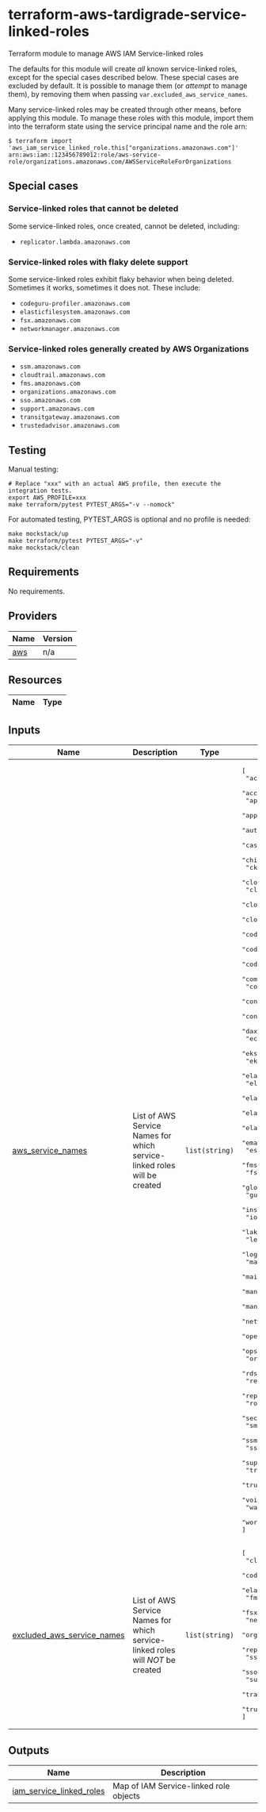 # terraform-aws-tardigrade-service-linked-roles

Terraform module to manage AWS IAM Service-linked roles

The defaults for this module will create _all_ known service-linked roles,
except for the special cases described below. These special cases are
excluded by default. It is possible to manage them (or _attempt_ to manage
them), by removing them when passing `var.excluded_aws_service_names`.

Many service-linked roles may be created through other means, before applying
this module. To manage these roles with this module, import them into the terraform
state using the service principal name and the role arn:

```
$ terraform import 'aws_iam_service_linked_role.this["organizations.amazonaws.com"]' arn:aws:iam::123456789012:role/aws-service-role/organizations.amazonaws.com/AWSServiceRoleForOrganizations
```

## Special cases

### Service-linked roles that cannot be deleted

Some service-linked roles, once created, cannot be deleted, including:

* `replicator.lambda.amazonaws.com`

### Service-linked roles with flaky delete support

Some service-linked roles exhibit flaky behavior when being deleted. Sometimes
it works, sometimes it does not. These include:

* `codeguru-profiler.amazonaws.com`
* `elasticfilesystem.amazonaws.com`
* `fsx.amazonaws.com`
* `networkmanager.amazonaws.com`

### Service-linked roles generally created by AWS Organizations

* `ssm.amazonaws.com`
* `cloudtrail.amazonaws.com`
* `fms.amazonaws.com`
* `organizations.amazonaws.com`
* `sso.amazonaws.com`
* `support.amazonaws.com`
* `transitgateway.amazonaws.com`
* `trustedadvisor.amazonaws.com`

## Testing

Manual testing:

```
# Replace "xxx" with an actual AWS profile, then execute the integration tests.
export AWS_PROFILE=xxx 
make terraform/pytest PYTEST_ARGS="-v --nomock"
```

For automated testing, PYTEST_ARGS is optional and no profile is needed:

```
make mockstack/up
make terraform/pytest PYTEST_ARGS="-v"
make mockstack/clean
```

<!-- BEGIN TFDOCS -->
## Requirements

No requirements.

## Providers

| Name | Version |
|------|---------|
| <a name="provider_aws"></a> [aws](#provider\_aws) | n/a |

## Resources

| Name | Type |
|------|------|

## Inputs

| Name | Description | Type | Default | Required |
|------|-------------|------|---------|:--------:|
| <a name="input_aws_service_names"></a> [aws\_service\_names](#input\_aws\_service\_names) | List of AWS Service Names for which service-linked roles will be created | `list(string)` | <pre>[<br/>  "access-analyzer.amazonaws.com",<br/>  "accountdiscovery.ssm.amazonaws.com",<br/>  "appmesh.amazonaws.com",<br/>  "appstream.application-autoscaling.amazonaws.com",<br/>  "autoscaling-plans.amazonaws.com",<br/>  "cassandra.application-autoscaling.amazonaws.com",<br/>  "chime.amazonaws.com",<br/>  "cks.kms.amazonaws.com",<br/>  "cloud9.amazonaws.com",<br/>  "cloudhsm.amazonaws.com",<br/>  "cloudtrail.amazonaws.com",<br/>  "cloudwatch-crossaccount.amazonaws.com",<br/>  "codeguru-profiler.amazonaws.com",<br/>  "codeguru-reviewer.amazonaws.com",<br/>  "codestar-notifications.amazonaws.com",<br/>  "compute-optimizer.amazonaws.com",<br/>  "config.amazonaws.com",<br/>  "connect.amazonaws.com",<br/>  "continuousexport.discovery.amazonaws.com",<br/>  "dax.amazonaws.com",<br/>  "ecs.amazonaws.com",<br/>  "eks-nodegroup.amazonaws.com",<br/>  "eks.amazonaws.com",<br/>  "elasticache.amazonaws.com",<br/>  "elasticbeanstalk.amazonaws.com",<br/>  "elasticfilesystem.amazonaws.com",<br/>  "elasticloadbalancing.amazonaws.com",<br/>  "elasticmapreduce.amazonaws.com",<br/>  "email.cognito-idp.amazonaws.com",<br/>  "es.amazonaws.com",<br/>  "fms.amazonaws.com",<br/>  "fsx.amazonaws.com",<br/>  "globalaccelerator.amazonaws.com",<br/>  "guardduty.amazonaws.com",<br/>  "inspector.amazonaws.com",<br/>  "iotsitewise.amazonaws.com",<br/>  "lakeformation.amazonaws.com",<br/>  "lex.amazonaws.com",<br/>  "logger.cloudfront.amazonaws.com",<br/>  "macie.amazonaws.com",<br/>  "maintenance.elasticbeanstalk.amazonaws.com",<br/>  "managedupdates.elasticbeanstalk.amazonaws.com",<br/>  "management.chatbot.amazonaws.com",<br/>  "networkmanager.amazonaws.com",<br/>  "opensearchservice.amazonaws.com",<br/>  "ops.apigateway.amazonaws.com",<br/>  "organizations.amazonaws.com",<br/>  "rds.amazonaws.com",<br/>  "redshift.amazonaws.com",<br/>  "replicator.lambda.amazonaws.com",<br/>  "robomaker.amazonaws.com",<br/>  "securityhub.amazonaws.com",<br/>  "sms.amazonaws.com",<br/>  "ssm.amazonaws.com",<br/>  "sso.amazonaws.com",<br/>  "support.amazonaws.com",<br/>  "transitgateway.amazonaws.com",<br/>  "trustedadvisor.amazonaws.com",<br/>  "voiceconnector.chime.amazonaws.com",<br/>  "wafv2.amazonaws.com",<br/>  "worklink.amazonaws.com"<br/>]</pre> | no |
| <a name="input_excluded_aws_service_names"></a> [excluded\_aws\_service\_names](#input\_excluded\_aws\_service\_names) | List of AWS Service Names for which service-linked roles will *NOT* be created | `list(string)` | <pre>[<br/>  "cloudtrail.amazonaws.com",<br/>  "codeguru-profiler.amazonaws.com",<br/>  "elasticfilesystem.amazonaws.com",<br/>  "fms.amazonaws.com",<br/>  "fsx.amazonaws.com",<br/>  "networkmanager.amazonaws.com",<br/>  "organizations.amazonaws.com",<br/>  "replicator.lambda.amazonaws.com",<br/>  "ssm.amazonaws.com",<br/>  "sso.amazonaws.com",<br/>  "support.amazonaws.com",<br/>  "transitgateway.amazonaws.com",<br/>  "trustedadvisor.amazonaws.com"<br/>]</pre> | no |

## Outputs

| Name | Description |
|------|-------------|
| <a name="output_iam_service_linked_roles"></a> [iam\_service\_linked\_roles](#output\_iam\_service\_linked\_roles) | Map of IAM Service-linked role objects |

<!-- END TFDOCS -->
